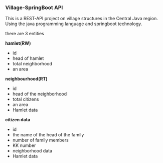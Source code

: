 <h3>Village-SpringBoot API</h3>

This is a REST-API project on village structures in the Central Java region. Using the java programming language and springboot technology.

there are 3 entities

<b>hamlet(RW)</b>
- id
- head of hamlet
- total neighborhood
- an area

<b>neighbourhood(RT)</b>
- id
- head of the neighborhood
- total citizens
- an area
- Hamlet data

<b>citizen data</b>
- id
- the name of the head of the family
- number of family members
- KK number
- neighborhood data
- Hamlet data